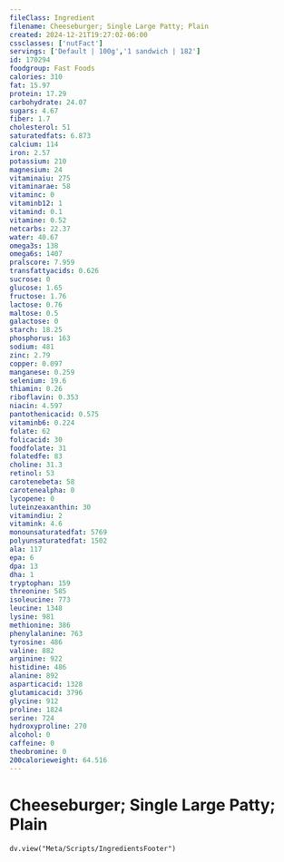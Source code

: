 ```yaml
---
fileClass: Ingredient
filename: Cheeseburger; Single Large Patty; Plain
created: 2024-12-21T19:27:02-06:00
cssclasses: ['nutFact']
servings: ['Default | 100g','1 sandwich | 182']
id: 170294
foodgroup: Fast Foods
calories: 310
fat: 15.97
protein: 17.29
carbohydrate: 24.07
sugars: 4.67
fiber: 1.7
cholesterol: 51
saturatedfats: 6.873
calcium: 114
iron: 2.57
potassium: 210
magnesium: 24
vitaminaiu: 275
vitaminarae: 58
vitaminc: 0
vitaminb12: 1
vitamind: 0.1
vitamine: 0.52
netcarbs: 22.37
water: 40.67
omega3s: 138
omega6s: 1407
pralscore: 7.959
transfattyacids: 0.626
sucrose: 0
glucose: 1.65
fructose: 1.76
lactose: 0.76
maltose: 0.5
galactose: 0
starch: 18.25
phosphorus: 163
sodium: 481
zinc: 2.79
copper: 0.097
manganese: 0.259
selenium: 19.6
thiamin: 0.26
riboflavin: 0.353
niacin: 4.597
pantothenicacid: 0.575
vitaminb6: 0.224
folate: 62
folicacid: 30
foodfolate: 31
folatedfe: 83
choline: 31.3
retinol: 53
carotenebeta: 58
carotenealpha: 0
lycopene: 0
luteinzeaxanthin: 30
vitamindiu: 2
vitamink: 4.6
monounsaturatedfat: 5769
polyunsaturatedfat: 1502
ala: 117
epa: 6
dpa: 13
dha: 1
tryptophan: 159
threonine: 585
isoleucine: 773
leucine: 1348
lysine: 981
methionine: 386
phenylalanine: 763
tyrosine: 486
valine: 882
arginine: 922
histidine: 486
alanine: 892
asparticacid: 1328
glutamicacid: 3796
glycine: 912
proline: 1824
serine: 724
hydroxyproline: 270
alcohol: 0
caffeine: 0
theobromine: 0
200calorieweight: 64.516
---
```


# Cheeseburger; Single Large Patty; Plain

```dataviewjs
dv.view("Meta/Scripts/IngredientsFooter")
```